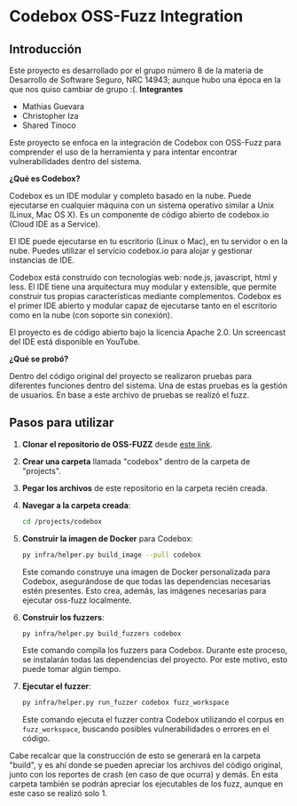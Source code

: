 # Codebox OSS-Fuzz Integration

## Introducción

Este proyecto es desarrollado por el grupo número 8 de la materia de Desarrollo de Software Seguro, NRC 14943; aunque hubo una época en la que nos quiso cambiar de grupo :(. 
**Integrantes**
- Mathias Guevara
- Christopher Iza
- Shared Tinoco

Este proyecto se enfoca en la integración de Codebox con OSS-Fuzz para comprender el uso de la herramienta y para intentar encontrar vulnerabilidades dentro del sistema.

**¿Qué es Codebox?**

Codebox es un IDE modular y completo basado en la nube. Puede ejecutarse en cualquier máquina con un sistema operativo similar a Unix (Linux, Mac OS X). Es un componente de código abierto de codebox.io (Cloud IDE as a Service).

El IDE puede ejecutarse en tu escritorio (Linux o Mac), en tu servidor o en la nube. Puedes utilizar el servicio codebox.io para alojar y gestionar instancias de IDE.

Codebox está construido con tecnologías web: node.js, javascript, html y less. El IDE tiene una arquitectura muy modular y extensible, que permite construir tus propias características mediante complementos. Codebox es el primer IDE abierto y modular capaz de ejecutarse tanto en el escritorio como en la nube (con soporte sin conexión).

El proyecto es de código abierto bajo la licencia Apache 2.0. Un screencast del IDE está disponible en YouTube.

**¿Qué se probó?**

Dentro del código original del proyecto se realizaron pruebas para diferentes funciones dentro del sistema. Una de estas pruebas es la gestión de usuarios. En base a este archivo de pruebas se realizó el fuzz.

## Pasos para utilizar

1. **Clonar el repositorio de OSS-FUZZ** desde [este link](https://github.com/google/oss-fuzz).

2. **Crear una carpeta** llamada "codebox" dentro de la carpeta de "projects".

3. **Pegar los archivos** de este repositorio en la carpeta recién creada.

4. **Navegar a la carpeta creada**: 

    ```bash
    cd /projects/codebox
    ```

5. **Construir la imagen de Docker** para Codebox:

    ```bash
    py infra/helper.py build_image --pull codebox
    ```

    Este comando construye una imagen de Docker personalizada para Codebox, asegurándose de que todas las dependencias necesarias estén presentes. Esto crea, además, las imágenes necesarias para ejecutar oss-fuzz localmente.

6. **Construir los fuzzers**:

    ```bash
    py infra/helper.py build_fuzzers codebox
    ```

    Este comando compila los fuzzers para Codebox. Durante este proceso, se instalarán todas las dependencias del proyecto. Por este motivo, esto puede tomar algún tiempo.

7. **Ejecutar el fuzzer**:

    ```bash
    py infra/helper.py run_fuzzer codebox fuzz_workspace
    ```

    Este comando ejecuta el fuzzer contra Codebox utilizando el corpus en `fuzz_workspace`, buscando posibles vulnerabilidades o errores en el código.

Cabe recalcar que la construcción de esto se generará en la carpeta "build", y es ahí donde se pueden apreciar los archivos del código original, junto con los reportes de crash (en caso de que ocurra) y demás. En esta carpeta también se podrán apreciar los ejecutables de los fuzz, aunque en este caso se realizó solo 1.
